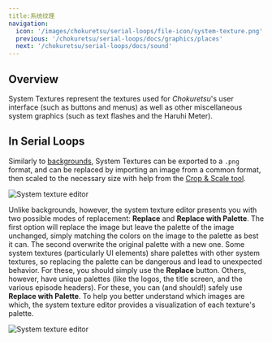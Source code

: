 ```yaml
---
title:系统纹理
navigation:
  icon: '/images/chokuretsu/serial-loops/file-icon/system-texture.png'
  previous: '/chokuretsu/serial-loops/docs/graphics/places'
  next: '/chokuretsu/serial-loops/docs/sound'
---
```


## Overview
System Textures represent the textures used for *Chokuretsu*'s user interface
(such as buttons and menus) as well as other miscellaneous system graphics (such
as text flashes and the Haruhi Meter).

## In Serial Loops
Similarly to [backgrounds](/chokuretsu/serial-loops/docs/graphics/backgrounds), System Textures can be exported to a `.png` format, and can be replaced by importing an image from a common format, then scaled to the necessary size with help from the [Crop & Scale tool](/chokuretsu/serial-loops/docs/graphics/backgrounds#crop-and-scale).

![System texture editor](/images/chokuretsu/serial-loops/system-texture-start.png)

Unlike backgrounds, however, the system texture editor presents you with two possible modes of replacement: **Replace** and **Replace with Palette**.
The first option will replace the image but leave the palette of the image unchanged, simply matching the colors on the image to the palette as best it
can. The second overwrite the original palette with a new one. Some system textures (particularly UI elements) share palettes with other system textures,
so replacing the palette can be dangerous and lead to unexpected behavior. For these, you should simply use the **Replace** button. Others, however, have
unique palettes (like the logos, the title screen, and the various episode headers). For these, you can (and should!) safely use **Replace with Palette**.
To help you better understand which images are which, the system texture editor provides a visualization of each texture's palette.

![System texture editor](/images/chokuretsu/serial-loops/system-texture-editing.png)
